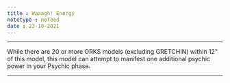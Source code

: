 ```yaml
---
title : Waaagh! Energy
notetype : nofeed
date : 23-10-2021
---
```


---

While there are 20 or more ORKS models (excluding GRETCHIN) within 12" of this model, this model can attempt to manifest one additional psychic power in your Psychic phase.

---